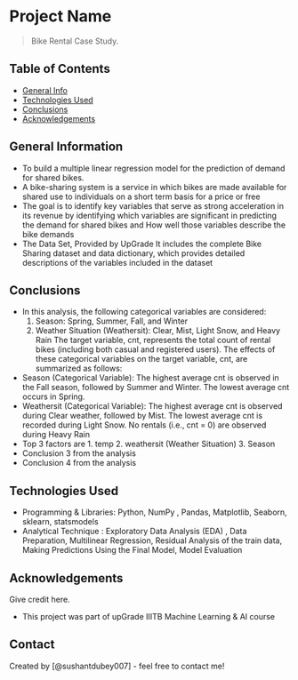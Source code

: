 # Project Name
> Bike Rental Case Study.


## Table of Contents
* [General Info](#general-information)
* [Technologies Used](#technologies-used)
* [Conclusions](#conclusions)
* [Acknowledgements](#acknowledgements)

<!-- You can include any other section that is pertinent to your problem -->

## General Information
- To build a multiple linear regression model for the prediction of demand for shared bikes.
- A bike-sharing system is a service in which bikes are made available for shared use to individuals on a short term basis for a price or free
- The goal is to identify key variables that serve as strong acceleration in its revenue by identifying which variables are significant in predicting the demand for shared bikes and How well those variables describe the bike demands
- The Data Set, Provided by UpGrade It includes the complete Bike Sharing dataset and data dictionary, which provides detailed descriptions of the variables included in the dataset

<!-- You don't have to answer all the questions - just the ones relevant to your project. -->

## Conclusions
- In this analysis, the following categorical variables are considered:
  1.	Season: Spring, Summer, Fall, and Winter
  2.	Weather Situation (Weathersit): Clear, Mist, Light Snow, and Heavy Rain
  The target variable, cnt, represents the total count of rental bikes (including both casual and registered users). The effects of these categorical variables on the target variable, cnt, are summarized as follows:
- Season (Categorical Variable):
	The highest average cnt is observed in the Fall season, followed by Summer and Winter.
	The lowest average cnt occurs in Spring.
- Weathersit (Categorical Variable): 
	The highest average cnt is observed during Clear weather, followed by Mist.
	The lowest average cnt is recorded during Light Snow.
	No rentals (i.e., cnt = 0) are observed during Heavy Rain
- Top 3 factors are  1. temp 2. weathersit (Weather Situation) 3. Season
- Conclusion 3 from the analysis
- Conclusion 4 from the analysis

<!-- You don't have to answer all the questions - just the ones relevant to your project. -->


## Technologies Used
- Programming & Libraries: Python, NumPy , Pandas, Matplotlib, Seaborn, sklearn, statsmodels  
- Analytical Technique : Exploratory Data Analysis (EDA) , Data Preparation, Multilinear Regression,  Residual Analysis of the train data, Making Predictions Using the Final Model, Model Evaluation

<!-- As the libraries versions keep on changing, it is recommended to mention the version of library used in this project -->

## Acknowledgements
Give credit here.
- This project was part of upGrade IIITB Machine Learning & AI course


## Contact
Created by [@sushantdubey007] - feel free to contact me!


<!-- Optional -->
<!-- ## License -->
<!-- This project is open source and available under the [... License](). -->

<!-- You don't have to include all sections - just the one's relevant to your project -->